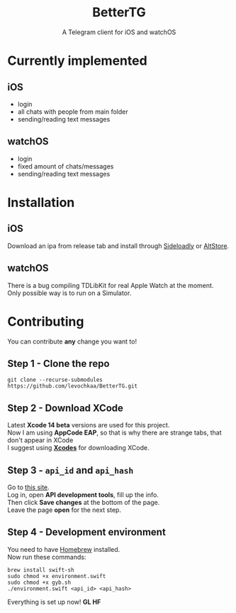 <h1 align="center">BetterTG</h1>
<p align="center">
A Telegram client for iOS and watchOS
</p>

# Currently implemented

## iOS

- login
- all chats with people from main folder
- sending/reading text messages

## watchOS

- login
- fixed amount of chats/messages
- sending/reading text messages

# Installation

## iOS

Download an ipa from release tab and install through [Sideloadly](https://altstore.io)
or [AltStore](https://altstore.io).

## watchOS

There is a bug compiling TDLibKit for real Apple Watch at the moment.\
Only possible way is to run on a Simulator.

# Contributing

You can contribute **any** change you want to!

## Step 1 - Clone the repo

```shell
git clone --recurse-submodules https://github.com/levochkaa/BetterTG.git
```

## Step 2 - Download XCode

Latest **Xcode 14 beta** versions are used for this project.\
Now I am using **AppCode EAP**, so that is why there are strange tabs, that don't appear in XCode\
I suggest using [**Xcodes**](https://github.com/RobotsAndPencils/XcodesApp) for downloading XCode.

## Step 3 - `api_id` and `api_hash`

Go to [this site](https://my.telegram.org/).\
Log in, open **API development tools**, fill up the info.\
Then click **Save changes**
at the bottom of the page. \
Leave the page **open** for the next step.

## Step 4 - Development environment

You need to have [Homebrew](https://brew.sh) installed. \
Now run these commands:

```shell
brew install swift-sh
sudo chmod +x environment.swift
sudo chmod +x gyb.sh
./environment.swift <api_id> <api_hash>
```

Everything is set up now! **GL HF**
